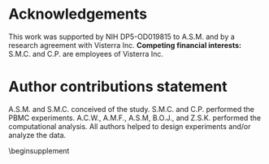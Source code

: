# Acknowledgements

This work was supported by NIH DP5-OD019815 to A.S.M. and by a research agreement with Visterra Inc. **Competing financial interests:** S.M.C. and C.P. are employees of Visterra Inc.

# Author contributions statement

A.S.M. and S.M.C. conceived of the study. S.M.C. and C.P. performed the PBMC experiments. A.C.W., A.M.F., A.S.M, B.O.J., and Z.S.K. performed the computational analysis. All authors helped to design experiments and/or analyze the data. 

\beginsupplement
